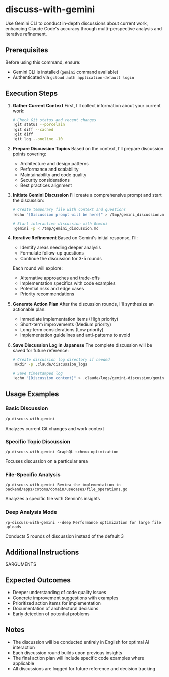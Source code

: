 # discuss-with-gemini

Use Gemini CLI to conduct in-depth discussions about current work, enhancing Claude Code's accuracy through multi-perspective analysis and iterative refinement.

## Prerequisites
Before using this command, ensure:
- Gemini CLI is installed (`gemini` command available)
- Authenticated via `gcloud auth application-default login`

## Execution Steps

1. **Gather Current Context**
   First, I'll collect information about your current work:
   ```bash
   # Check Git status and recent changes
   !git status --porcelain
   !git diff --cached
   !git diff
   !git log --oneline -10
   ```

2. **Prepare Discussion Topics**
   Based on the context, I'll prepare discussion points covering:
   - Architecture and design patterns
   - Performance and scalability
   - Maintainability and code quality
   - Security considerations
   - Best practices alignment

3. **Initiate Gemini Discussion**
   I'll create a comprehensive prompt and start the discussion:
   ```bash
   # Create temporary file with context and questions
   !echo "[Discussion prompt will be here]" > /tmp/gemini_discussion.md
   
   # Start interactive discussion with Gemini
   !gemini -p < /tmp/gemini_discussion.md
   ```

4. **Iterative Refinement**
   Based on Gemini's initial response, I'll:
   - Identify areas needing deeper analysis
   - Formulate follow-up questions
   - Continue the discussion for 3-5 rounds
   
   Each round will explore:
   - Alternative approaches and trade-offs
   - Implementation specifics with code examples
   - Potential risks and edge cases
   - Priority recommendations

5. **Generate Action Plan**
   After the discussion rounds, I'll synthesize an actionable plan:
   - Immediate implementation items (High priority)
   - Short-term improvements (Medium priority)
   - Long-term considerations (Low priority)
   - Implementation guidelines and anti-patterns to avoid

6. **Save Discussion Log in Japanese**
   The complete discussion will be saved for future reference:
   ```bash
   # Create discussion log directory if needed
   !mkdir -p .claude/discussion_logs
   
   # Save timestamped log
   !echo "[Discussion content]" > .claude/logs/gemini-discussion/gemini_discussion_$(date +%Y%m%d_%H%M%S).md
   ```

## Usage Examples

### Basic Discussion
```
/p-discuss-with-gemini
```
Analyzes current Git changes and work context

### Specific Topic Discussion
```
/p-discuss-with-gemini GraphQL schema optimization
```
Focuses discussion on a particular area

### File-Specific Analysis
```
/p-discuss-with-gemini Review the implementation in backend/apps/cotomu/domain/usecases/file_operations.go
```
Analyzes a specific file with Gemini's insights

### Deep Analysis Mode
```
/p-discuss-with-gemini --deep Performance optimization for large file uploads
```
Conducts 5 rounds of discussion instead of the default 3

## Additional Instructions
$ARGUMENTS

## Expected Outcomes
- Deeper understanding of code quality issues
- Concrete improvement suggestions with examples
- Prioritized action items for implementation
- Documentation of architectural decisions
- Early detection of potential problems

## Notes
- The discussion will be conducted entirely in English for optimal AI interaction
- Each discussion round builds upon previous insights
- The final action plan will include specific code examples where applicable
- All discussions are logged for future reference and decision tracking
